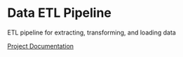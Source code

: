 # Data ETL Pipeline

ETL pipeline for extracting, transforming, and loading data

[Project Documentation](https://carlosfab.github.io/data-etl-pipeline/)
